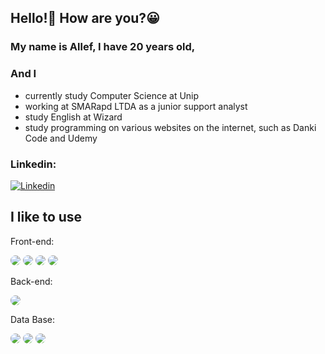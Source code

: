 ## Hello!👋 How are you?😀
 
### My name is Allef, I have 20 years old,
### And I 
- currently study Computer Science at Unip
- working at SMARapd LTDA as a junior support analyst 
- study English at Wizard 
- study programming on various websites on the internet, such as Danki Code and Udemy

### Linkedin:
[![Linkedin](https://img.shields.io/badge/LinkedIn-0077B5?style=for-the-badge&logo=linkedin&logoColor=white)](https://www.linkedin.com/in/allef-moreira-7b99b01b6/)

## I like to use
Front-end: 
    <div>
    <img style="border-radius:10px" src="https://img.shields.io/badge/JavaScript-323330?style=for-the-badge&logo=javascript&logoColor=F7DF1E"/> 
    <img style="border-radius:10px" src="https://img.shields.io/badge/HTML5-E34F26?style=for-the-badge&logo=html5&logoColor=white"/> 
    <img style="border-radius:10px" src="https://img.shields.io/badge/CSS3-1572B6?style=for-the-badge&logo=css3&logoColor=white"/> 
    <img style="border-radius:10px" src="https://img.shields.io/badge/React-20232A?style=for-the-badge&logo=react&logoColor=61DAFB"/>
    </div>
    
Back-end:
   <div>
   <img style="border-radius:10px" src="https://img.shields.io/badge/Node.js-43853D?style=for-the-badge&logo=node.js&logoColor=white"/> 
   </div>    
    
Data Base:
   <div>
   <img style="border-radius:10px" src="https://img.shields.io/badge/MySQL-00000F?style=for-the-badge&logo=mysql&logoColor=white"/> 
   <img style="border-radius:10px" src="https://img.shields.io/badge/Microsoft_SQL_Server-CC2927?style=for-the-badge&logo=microsoft-sql-server&logoColor=white"/> 
   <img style="border-radius:10px" src="https://img.shields.io/badge/Oracle-F80000?style=for-the-badge&logo=oracle&logoColor=black"/> 
   </div>

